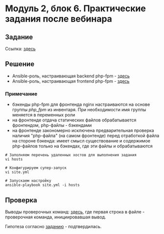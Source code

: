 # Модуль 2, блок 6. Практические задания после вебинара

## Задание

Ссылка: [здесь](./TASK.md)

## Решение

- Ansible-роль, настраивающая backend  php-fpm - [здесь](./roles/php/)
- Ansible-роль, настраивающая frontend php-fpm - [здесь](./roles/http/)

### Примечание

- бэкенды php-fpm для фронтенда nginx настраиваются на основе группы *php_fpm* из инвентаря. При необходимости имя группы меняется в переменных роли
- на фронтенде отдача статических файлов обрабатывается фронтендом, php-файлы - бэкендами
- на фронтенде закономерно исключена предварительная проверка наличия "php-файла" (на самом фронтенде) 
  перед отработкой файла на стороне бэкенда: имеет смысл существование и содержимое php-файлов только на бэкендах,
  где эти файлы и обрабатываются


```
# Заполняем перечень удаленных хостов для выполнения задания
vi hosts

# Конфигурируем супер-запуск
vi site.yml

# Запускаем настройку
ansible-playbook site.yml -i hosts

```

## Проверка

Выводы проверочных команд: [здесь](./check-results/),
где первая строка в файле - проверочная команда, инициировавшая вывод.

Гипотеза согласно [заданию](./TASK.md) - подтвердилась.
